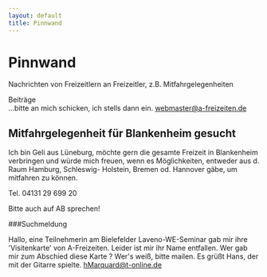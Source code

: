 ```yaml
---
layout: default
title: Pinnwand
---
```

# Pinnwand

Nachrichten von Freizeitlern an Freizeitler, z.B.
Mitfahrgelegenheiten

Beiträge<br>
...bitte an mich schicken, ich stells dann ein.
<webmaster@a-freizeiten.de>

## Mitfahrgelegenheit für Blankenheim gesucht

Ich bin Geli aus Lüneburg, möchte gern die gesamte Freizeit in Blankenheim verbringen 
und würde mich freuen, wenn es Möglichkeiten, entweder aus d. Raum Hamburg, 
Schleswig- Holstein, Bremen od. Hannover gäbe, um mitfahren zu können.

Tel. 04131 29 699 20 

Bitte auch auf AB sprechen!

###Suchmeldung

Hallo, eine Teilnehmerin am Bielefelder Laveno-WE-Seminar gab mir ihre
'Visitenkarte' von A-Freizeiten. Leider ist mir ihr Name entfallen. Wer
gab mir zum Abschied diese Karte ? Wer's weiß, bitte mailen. Es grüßt Hans,
der mit der Gitarre spielte. <hMarquard@t-online.de>

